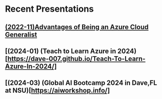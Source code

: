 # Recent Presentations

## [(2022-11)Advantages of Being an Azure Cloud Generalist](./2022/2022-11-18%20-%20GLUG%20-%20Advantages%20of%20Being%20an%20Azure%20Cloud%20Generalist/readme.md)
## [(2024-01) (Teach to Learn Azure in 2024)[https://dave-007.github.io/Teach-To-Learn-Azure-In-2024/]
## [(2024-03) (Global AI Bootcamp 2024 in Dave,FL at NSU)[https://aiworkshop.info/]
